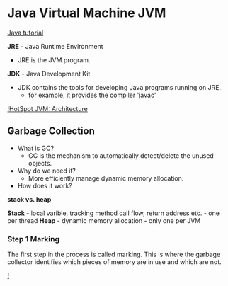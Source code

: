 <extoc></extoc>

# Java Virtual Machine JVM

[Java tutorial](http://www.oracle.com/webfolder/technetwork/tutorials/obe/java/gc01/index.html)

**JRE** - Java Runtime Environment

- JRE is the JVM program.

**JDK** - Java Development Kit

- JDK contains the tools for developing Java programs running on JRE.
    - for example, it provides the compiler 'javac'
    
[!HotSpot JVM: Architecture](http://www.oracle.com/webfolder/technetwork/tutorials/obe/java/gc01/images/gcslides/Slide1.png)

## Garbage Collection


- What is GC?
    - GC is the mechanism to automatically detect/delete the unused objects.
- Why do we need it?
    - More efficiently manage dynamic memory allocation.
- How does it work?

**stack vs. heap**

**Stack** - local varible, tracking method call flow, return address etc. - one per thread
**Heap** - dynamic memory allocation - only one per JVM


### Step 1 Marking

The first step in the process is called marking. This is where the garbage collector identifies which pieces of memory are in use and which are not.

[!](http://www.oracle.com/webfolder/technetwork/tutorials/obe/java/gc01/images/gcslides/Slide3.png)
